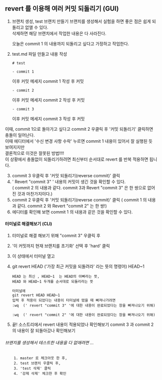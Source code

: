 ## revert 를 이용해 여러 커밋 되돌리기 (GUI)

1.  브랜치 생성, test 브랜치 만들기
    브랜치를 생성해서 실험을 하면 좋은 점은 쉽게 되돌리고 없앨 수 있다. <br/>
    삭제하면 해당 브랜치에서 작업한 내용은 다 사라진다.

    오늘은 commit 1 의 내용까지 되돌리고 싶다고 가정하고 작업한다.

2.  test.md 파일 만들고 내용 작성

        # test

        - commit 1

    이후 커밋 메세지 commit 1 작성 후 커밋

        - commit 2

    이후 커밋 메세지 commit 2 작성 후 커밋

        - commit 3

    이후 커밋 메세지 commit 3 작성 후 커밋

이때, commit 1으로 돌아가고 싶다고 commit 2 우클릭 후 '커밋 되돌리기' 클릭하면 충돌이 일어난다. <br/>
이때 에디터에서 '수신 변경 사항 수락' 누르면 commit 1 내용이 있어서 잘 실행된 듯 보여지지만 <br/>
결론적으로 이것은 잘못된 방법!!!! <br/>
이 상황에서 충돌없이 되돌리기하려면 최신부터 순서대로 revert 를 반복 적용하면 됩니다.

3.  commit 3 우클릭 후 '커밋 되돌리기(reverse commit)' 클릭
4.  ' Revert "commit 3" ' 내용의 커밋이 생긴 것을 확인할 수 있다. <br/>
    ( commit 2 의 내용과 같다. commit 3과 Revert "commit 3" 은 한 쌍으로 없어진 것과 마찬가지이다.)
5.  commit 2 우클릭 후 '커밋 되돌리기(reverse commit)' 클릭
    ( commit 1 의 내용과 같다. commit 2 와 Revert "commit 2" 는 한 쌍!)
6.  에디터를 확인해 보면 commit 1 의 내용과 같은 것을 확인할 수 있다.

#### 터미널로 해결해보기 (CLI)

1.  터미널로 해결 해보기 위해 "commit 3" 우클릭 후
2.  '이 커밋까지 현재 브랜치를 초기화' 선택 후 'hard' 클릭
3.  이 상태에서 터미널 열고
4.  git revert HEAD ('가장 최근 커밋을 되돌려라' 라는 뜻의 명령어)
    HEAD~1

        HEAD 는 최신 , HEAD~1  는 HEAD의 아빠라는 뜻,
        HEAD 와 HEAD~1 두개를 순서대로 되돌리라는 뜻

        터미널에
        git revert HEAD HEAD~1
        입력 후 적용이 되었다는 내용이 터미널에 떴을 때 빠져나가려면
        :wq  (' revert "commit 3" '에 대한 내용이 완료되었다는 창을 빠져나오기 위해)

        :wq  (' revert "commit 2" '에 대한 내용이 완료되었다는 창을 빠져나오기 위해)

5.  끝!
    소스트리에서 revert 내용이 적용되었나 확인해보기
    commit 3 과 commit 2의 내용이 잘 되돌아갔나 확인해보기

###### 브랜치를 생성해서 테스트한 내용을 다 없애려면 ...

        1. master 로 체크아웃 한 후,
        2. test 브랜치 우클릭 후,
        3. 'test 삭제' 클릭
        4. '강제 삭제' 체크한 후 확인

